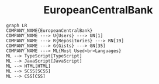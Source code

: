 <h1 align="center">EuropeanCentralBank</h1>

```mermaid
graph LR
COMPANY_NAME{EuropeanCentralBank}
COMPANY_NAME ---> U{Users} ---> UN[1]
COMPANY_NAME ---> R{Repositories} ---> RN[19]
COMPANY_NAME ---> G{Gists} ---> GN[35]
COMPANY_NAME ---> ML{Most Used<br>Languages}
ML --> TypeScript[TypeScript]
ML --> JavaScript[JavaScript]
ML --> HTML[HTML]
ML --> SCSS[SCSS]
ML --> CSS[CSS]
```
